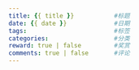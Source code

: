 ```yaml
--- 
title: {{ title }}           #标题
date: {{ date }}             #日期
tags:                        #标签
categories:                  #分类
reward: true | false         #奖赏
comments: true | false       #评论
---
```

